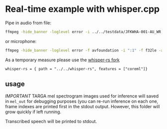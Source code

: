 # Real-time example with whisper.cpp

Pipe in audio from file:

```sh
ffmpeg -hide_banner -loglevel error -i ../../testdata/JFKWHA-001-AU_WR.mp3 -f f32le -ar 16000 -acodec pcm_f32le -ac 1 pipe:1  | ./target/debug/stream_whisper
```

or microphone:

```sh
ffmpeg -hide_banner -loglevel error -f avfoundation -i ":1" -f f32le -ar 16000 -acodec pcm_f32le -ac 1 pipe:1 | ./target/debug/stream_whisper
```

As a temporary measure please use the [whisper-rs
fork](https://github.com/wavey-ai/whisper-rs)

```
whisper-rs = { path = "../../whisper-rs", features = ["coreml"]}
```

## usage

*IMPORTANT* TARGA mel spectrogram images used for inference will saved in
`mel_out` for debugging purposes (you can re-run inference on each one,
frame indexes are printed first in the stdout output. However, this folder
will grow quickly if left running.

Transcribed speech will be printed to stdout.
